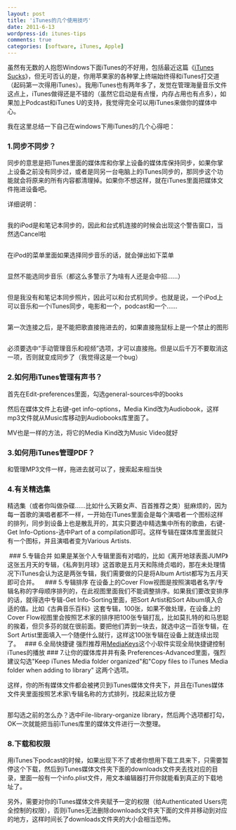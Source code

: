 ```yaml
---
layout: post
title: 'iTunes的几个使用技巧'
date: 2011-6-13
wordpress-id: itunes-tips
comments: true
categories: [software, iTunes, Apple]
---
```

虽然有无数的人抱怨Windows下面iTunes的不好用，包括最近这篇《<a href=" http://hutianyi.net/?p=2354 " target="_blank">iTunes Sucks</a>》，但无可否认的是，你用苹果家的各种掌上终端始终得和iTunes打交道（起码第一次得用iTunes）。我用iTunes也有两年多了，发觉在管理海量音乐文件这点上，iTunes做得还是不错的（虽然它启动是有点慢，内存占用也有点多），如果加上Podcast和iTunes U的支持，我觉得完全可以用iTunes来做你的媒体中心。

我在这里总结一下自己在windows下用iTunes的几个心得吧：
### 1.同步不同步？
同步的意思是把iTunes里面的媒体库和你掌上设备的媒体库保持同步，如果你掌上设备之前没有同步过，或者是同另一台电脑上的iTunes同步的，那同步这个功能就会将原来的所有内容都清理掉。如果你不想这样，就在iTunes里面把媒体文件拖进设备吧。

详细说明：

<img class="picasa" src="https://lh5.googleusercontent.com/-Rl-7314l3nA/TfXAmQFCerI/AAAAAAAAFw8/J14kcH_y3_E/s400/2011-06-13%25252015%25252029%25252002.png" alt="" />

我的iPod是和笔记本同步的，因此和台式机连接的时候会出现这个警告窗口，当然选Cancel啦

<img class="picasa" src="https://lh5.googleusercontent.com/-JiFBjWjGmXM/TfXAmmKlLQI/AAAAAAAAFxA/VpJ4Dv-8_nw/s400/2011-06-13%25252015%25252030%25252020.png" alt="" />

在iPod的菜单里面如果选择同步音乐的话，就会弹出如下菜单

<img class="picasa" src="https://lh6.googleusercontent.com/-Q-w7GI2ofHk/TfXAmYUPMpI/AAAAAAAAFw4/BPFy0jXCK3A/s400/2011-06-13%25252015%25252031%25252018.png" alt="" />

显然不能选同步音乐（都这么多警示了为啥有人还是会中招……）

<img class="picasa" src="https://lh4.googleusercontent.com/-n3eEpIcnywQ/TfXAm5ZrVMI/AAAAAAAAFxE/zovRT0HEoN8/s400/2011-06-13%25252015%25252031%25252046.png" alt="" />

但是我没有和笔记本同步照片，因此可以和台式机同步。也就是说，一个iPod上可以音乐和一个iTunes同步，电影和一个，podcast和一个……

<img class="picasa" src="https://lh4.googleusercontent.com/-7qnYooPRHgw/TfXAnERuXkI/AAAAAAAAFxI/sMEgF8oZZOk/s400/2011-06-13%25252015%25252035%25252005.png" alt="" />

第一次连接之后，是不能把歌直接拖进去的，如果直接拖鼠标上是一个禁止的图形

<img class="picasa" src="https://lh6.googleusercontent.com/--30_uVLKiG8/TfXAnD9w1WI/AAAAAAAAFxM/D3cdsfBjFtE/s400/2011-06-13%25252015%25252036%25252013.png" alt="" />

必须要选中“手动管理音乐和视频”选项，才可以直接拖。但是以后千万不要取消这一项，否则就变成同步了（我觉得这是一个bug）<!--more-->
### 2.如何用iTunes管理有声书？
首先在Edit-preferences里面，勾选general-sources中的books

然后在媒体文件上右键-get info-options，Media Kind改为Audiobook，这样mp3文件就从Music库移动到Audiobooks库里面了。

MV也是一样的方法，将它的Media Kind改为Music Video就好
### 3.如何用iTunes管理PDF？
和管理MP3文件一样，拖进去就可以了，搜索起来相当快
### 4.有关精选集
精选集（或者你叫做杂碟……比如什么天籁女声、百首推荐之类）挺麻烦的，因为每一首歌的演唱者都不一样，一开始在iTunes里面会是每个演唱者一个图标这样的排列，同步到设备上也是散乱开的，其实只要选中精选集中所有的歌曲，右键-Get Info-Options-选中Part of a compilation即可。这样专辑在媒体库里面就只有一个图标，并且演唱者变为Various Artists.

<img class="picasa" src="https://lh3.googleusercontent.com/-4WC7FhvMZZY/TfYnUgTqegI/AAAAAAAAFx8/e2by8Fa-wYU/s400/2011-06-13_225405.png" alt="" />
### 5.专辑合并
如果是某张个人专辑里面有对唱的，比如《离开地球表面JUMP》这张五月天的专辑，《私奔到月球》这首歌是五月天和陈绮贞唱的，那在未处理情况下iTunes会认为这是两张专辑，我们需要做的只是将Album Artist都写为五月天即可合并。

<img class="picasa" src="https://lh4.googleusercontent.com/-vcPtIAK9L6E/TfYnUtd7iFI/AAAAAAAAFyA/MPaLFa4DZFY/s400/2011-06-13_225508.png" alt="" />

<img class="picasa" src="https://lh4.googleusercontent.com/-A2V-2ucVuTw/TfYnUtKPqiI/AAAAAAAAFx4/hoi-JvnUe0k/s400/2011-06-13_225517.png" alt="" />

<img class="picasa" src="https://lh4.googleusercontent.com/-pVnpzsasrXM/TfYnUUAUdrI/AAAAAAAAFx0/VHaA6fLxSmY/s400/2011-06-13_225523.png" alt="" />
### 5.专辑排序
在设备上的Cover Flow视图是按照演唱者名字/专辑名称的字母顺序排列的，在此视图里面我们不能调整排序。如果我们要改变排序的话，就得选中专辑-Get Info-Sorting里面，把Sort Artist和Sort Album填入合适的值。比如《古典音乐百科》这套专辑，100张，如果不做处理，在设备上的Cover Flow视图里会按照艺术家的排序把100张专辑打乱，比如莫扎特的和马思聪的挨着，但贝多芬的就在很前面。要把他们弄到一块去，就选中这一百张专辑，在Sort Artist里面填入一个随便什么就行，这样这100张专辑在设备上就连续出现了。

<img class="picasa" src="https://lh6.googleusercontent.com/-Qqki1r_d0Hk/TfYnUCB7vxI/AAAAAAAAFxw/a0CvntRFTGg/s400/2011-06-13_230258.png" alt="" />

<img class="picasa" src="https://lh6.googleusercontent.com/-WstS_iPVdSI/TfYn3NajajI/AAAAAAAAFyI/fU025yN8Mg8/s400/2011-06-13_230804.png" alt="" />
### 6.全局快捷键
强烈推荐用<a href="http://www.appinn.com/mediakeys/" target="_blank">MediaKeys</a>这个小软件实现全局快捷键控制iTunes的播放
### 7.让你的媒体库井井有条
Preferences-Advanced里面，强烈建议勾选"Keep iTunes Media folder organized"和"Copy files to iTunes Media folder when adding to library" 这两个选项。

这样，你的所有媒体文件都会被拷贝到iTunes媒体文件夹下，并且在iTunes媒体文件夹里面按照艺术家\专辑名称的方式排列，找起来比较方便

<img class="picasa" src="https://lh3.googleusercontent.com/-74WZNKTPvDA/TfYnT9RxEeI/AAAAAAAAFxs/MxMUEJARxUE/s400/2011-06-13_230356.png" alt="" />

那勾选之前的怎么办？选中File-library-organize library，然后两个选项都打勾，OK一次就能把当前iTunes库里的媒体文件进行一次整理。
### 8.下载和权限
用iTunes下podcast的时候，如果出现下不了或者你想用下载工具来下，只需要暂停这个下载，然后到iTunes媒体文件夹下面的downloads文件夹去找对应的目录，里面一般有一个info.plist文件，用文本编辑器打开你就能看到真正的下载地址了。

另外，需要对你的iTunes媒体文件夹赋予一定的权限（给Authenticated Users完全控制的权限），否则iTunes无法删除downloads文件夹下面的文件并移动到对应的地方，这样时间长了downloads文件夹的大小会相当恐怖。

<img class="picasa" src="https://lh6.googleusercontent.com/-uDorDPkfmcg/TfcQYfV1fbI/AAAAAAAAFyo/X7PSUFMZlno/s400/2011-06-13_230423.png" alt="" />

&nbsp;
